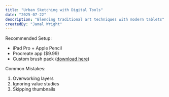 ```yaml
---
title: "Urban Sketching with Digital Tools"  
date: "2025-07-22"  
description: "Blending traditional art techniques with modern tablets"  
createdBy: "Jamal Wright"  
---
```


Recommended Setup:  
- iPad Pro + Apple Pencil  
- Procreate app ($9.99)  
- Custom brush pack ([download here](https://example.com/brushes))  

Common Mistakes:  
1. Overworking layers  
2. Ignoring value studies  
3. Skipping thumbnails  
